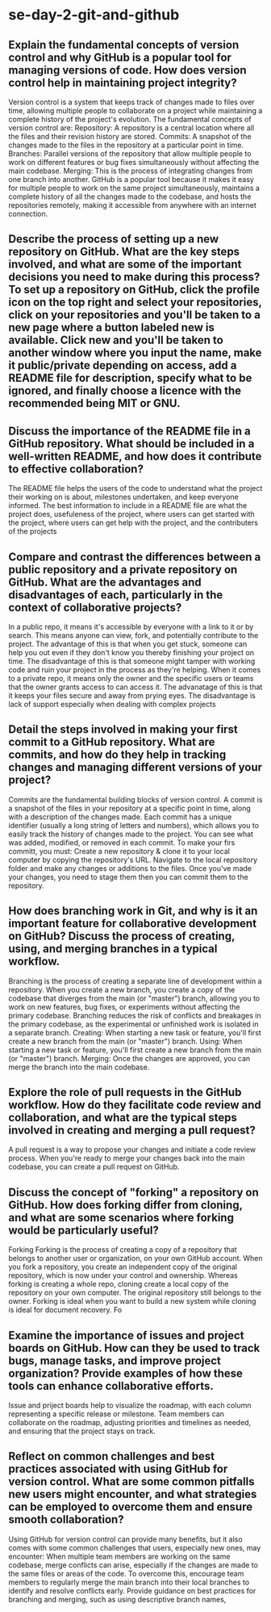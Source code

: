 # se-day-2-git-and-github
## Explain the fundamental concepts of version control and why GitHub is a popular tool for managing versions of code. How does version control help in maintaining project integrity?
Version control is a system that keeps track of changes made to files over time, allowing multiple people to collaborate on a project while maintaining a complete history of the project's evolution. The fundamental concepts of version control are:
Repository: A repository is a central location where all the files and their revision history are stored.
Commits: A snapshot of the changes made to the files in the repository at a particular point in time.
Branches: Parallel versions of the repository that allow multiple people to work on different features or bug fixes simultaneously without affecting the main codebase.
Merging: This is the process of integrating changes from one branch into another.
GitHub is a popular tool because it makes it easy for multiple people to work on the same project simultaneously, maintains a complete history of all the changes made to the codebase, and hosts the repositories remotely, making it accessible from anywhere with an internet connection.
## Describe the process of setting up a new repository on GitHub. What are the key steps involved, and what are some of the important decisions you need to make during this process? To set up a repository on GitHub, click the profile icon on the top right and select your repositories, click on your repositories and you'll  be taken to a new page where a button labeled new is available. Click new and you'll be taken to another window where you input the name, make it public/private depending on access, add a README file for description, specify what to be ignored, and finally choose a licence with the recommended being MIT or GNU.
## Discuss the importance of the README file in a GitHub repository. What should be included in a well-written README, and how does it contribute to effective collaboration?
The README file helps the users of the code to understand what the project their working on is about, milestones undertaken, and keep everyone informed. The best information to include in a README file are what the project does, usefuleness of the project, where users can get started with the project, where users can get help with the project, and the contributers of the projects
## Compare and contrast the differences between a public repository and a private repository on GitHub. What are the advantages and disadvantages of each, particularly in the context of collaborative projects?
In a public repo, it means it's accessible by everyone with a link to it or by search. This means anyone can view, fork, and potentially contribute to the project. The advantage of this is that when you get stuck, someone can help you out even if they don't know you thereby finishing your project on time. The disadvantage of this is that someone might tamper with working code and ruin your project in the process as they're helping. When it comes to a private repo, it means only the owner and the specific users or teams that the owner grants access to can access it. The advanatage of this is that it keeps your files secure and away from prying eyes. The disadvantage is lack of support especially when dealing with complex projects
## Detail the steps involved in making your first commit to a GitHub repository. What are commits, and how do they help in tracking changes and managing different versions of your project?
Commits are the fundamental building blocks of version control. A commit is a snapshot of the files in your repository at a specific point in time, along with a description of the changes made. Each commit has a unique identifier (usually a long string of letters and numbers), which allows you to easily track the history of changes made to the project. You can see what was added, modified, or removed in each commit. To make your firs committ, you must:
Create a new repository & clone it to your local computer by copying the repository's URL. Navigate to the local repository folder and make any changes or additions to the files. Once you've made your changes, you need to stage them then you can commit them to the repository.
## How does branching work in Git, and why is it an important feature for collaborative development on GitHub? Discuss the process of creating, using, and merging branches in a typical workflow.
Branching is the process of creating a separate line of development within a repository. When you create a new branch, you create a copy of the codebase that diverges from the main (or "master") branch, allowing you to work on new features, bug fixes, or experiments without affecting the primary codebase. Branching reduces the risk of conflicts and breakages in the primary codebase, as the experimental or unfinished work is isolated in a separate branch. 
Creating: When starting a new task or feature, you'll first create a new branch from the main (or "master") branch.
Using: When starting a new task or feature, you'll first create a new branch from the main (or "master") branch.
Merging: Once the changes are approved, you can merge the branch into the main codebase.
## Explore the role of pull requests in the GitHub workflow. How do they facilitate code review and collaboration, and what are the typical steps involved in creating and merging a pull request?
A pull request is a way to propose your changes and initiate a code review process. When you're ready to merge your changes back into the main codebase, you can create a pull request on GitHub. 
## Discuss the concept of "forking" a repository on GitHub. How does forking differ from cloning, and what are some scenarios where forking would be particularly useful?
Forking
Forking is the process of creating a copy of a repository that belongs to another user or organization, on your own GitHub account. When you fork a repository, you create an independent copy of the original repository, which is now under your control and ownership. Whereas forking is creating a whole repo, cloning create a local copy of the repository on your own computer. The original repository still belongs to the owner. Forking is ideal when you want to build a new system while cloning is ideal for document recovery. Fo
## Examine the importance of issues and project boards on GitHub. How can they be used to track bugs, manage tasks, and improve project organization? Provide examples of how these tools can enhance collaborative efforts.
Issue and priject boards help to visualize the roadmap, with each column representing a specific release or milestone. Team members can collaborate on the roadmap, adjusting priorities and timelines as needed, and ensuring that the project stays on track.
## Reflect on common challenges and best practices associated with using GitHub for version control. What are some common pitfalls new users might encounter, and what strategies can be employed to overcome them and ensure smooth collaboration?
Using GitHub for version control can provide many benefits, but it also comes with some common challenges that users, especially new ones, may encounter: When multiple team members are working on the same codebase, merge conflicts can arise, especially if the changes are made to the same files or areas of the code. To overcome this, encourage team members to regularly merge the main branch into their local branches to identify and resolve conflicts early. Provide guidance on best practices for branching and merging, such as using descriptive branch names,


